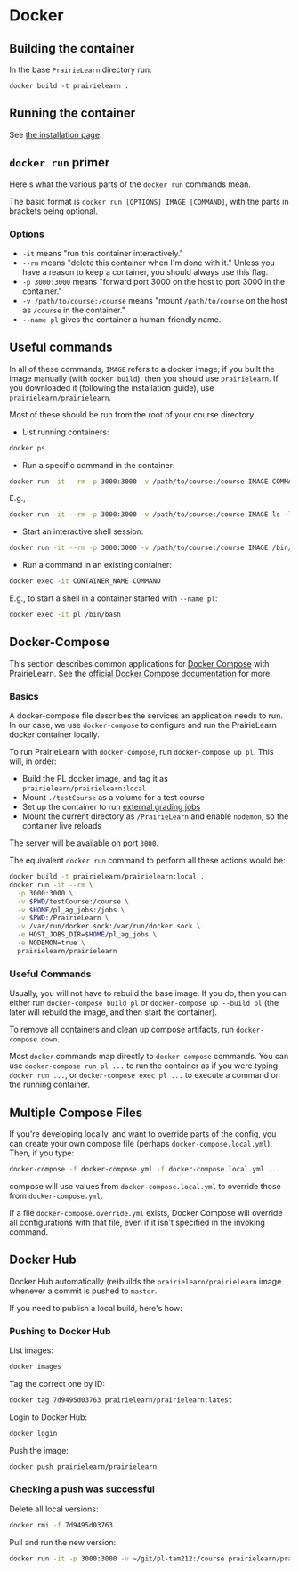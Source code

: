 # Docker

## Building the container

In the base `PrairieLearn` directory run:

    docker build -t prairielearn .

## Running the container

See [the installation page](installing.md).

## `docker run` primer

Here's what the various parts of the `docker run` commands mean.

The basic format is `docker run [OPTIONS] IMAGE [COMMAND]`, with the parts in
brackets being optional.

### Options

- `-it` means "run this container interactively."
- `--rm` means "delete this container when I'm done with it." Unless you have a
  reason to keep a container, you should always use this flag.
- `-p 3000:3000` means "forward port 3000 on the host to port 3000 in the container."
- `-v /path/to/course:/course` means "mount `/path/to/course` on the host as `/course` in the container."
- `--name pl` gives the container a human-friendly name.

## Useful commands

In all of these commands, `IMAGE` refers to a docker image; if you built the
image manually (with `docker build`), then you should use `prairielearn`. If
you downloaded it (following the installation guide), use
`prairielearn/prairielearn`.

Most of these should be run from the root of your course directory.

- List running containers:

```sh
docker ps
```

- Run a specific command in the container:

```sh
docker run -it --rm -p 3000:3000 -v /path/to/course:/course IMAGE COMMAND
```

E.g.,

```sh
docker run -it --rm -p 3000:3000 -v /path/to/course:/course IMAGE ls -lah /course
```

- Start an interactive shell session:

```sh
docker run -it --rm -p 3000:3000 -v /path/to/course:/course IMAGE /bin/bash
```

- Run a command in an existing container:

```sh
docker exec -it CONTAINER_NAME COMMAND
```

E.g., to start a shell in a container started with `--name pl`:

```sh
docker exec -it pl /bin/bash
```

## Docker-Compose

This section describes common applications for [Docker Compose](https://github.com/docker/compose) with PrairieLearn. See the [official Docker Compose documentation](https://docs.docker.com/compose/) for more.

### Basics

A docker-compose file describes the services an application needs to run. In our case, we use `docker-compose` to configure and run the PrairieLearn docker container locally.

To run PrairieLearn with `docker-compose`, run `docker-compose up pl`. This will, in order:

- Build the PL docker image, and tag it as `prairielearn/prairielearn:local`
- Mount `./testCourse` as a volume for a test course
- Set up the container to run [external grading jobs](externalGrading.md)
- Mount the current directory as `/PrairieLearn` and enable `nodemon`, so the container live reloads

The server will be available on port `3000`.

The equivalent `docker run` command to perform all these actions would be:

```sh
docker build -t prairielearn/prairielearn:local .
docker run -it --rm \
  -p 3000:3000 \
  -v $PWD/testCourse:/course \
  -v $HOME/pl_ag_jobs:/jobs \
  -v $PWD:/PrairieLearn \
  -v /var/run/docker.sock:/var/run/docker.sock \
  -e HOST_JOBS_DIR=$HOME/pl_ag_jobs \
  -e NODEMON=true \
  prairielearn/prairielearn
```

### Useful Commands

Usually, you will not have to rebuild the base image. If you do, then you can either run `docker-compose build pl` or `docker-compose up --build pl` (the later will rebuild the image, and then start the container).

To remove all containers and clean up compose artifacts, run `docker-compose down`.

Most `docker` commands map directly to `docker-compose` commands. You can use `docker-compose run pl ...` to run the container as if you were typing `docker run ...`, or `docker-compose exec pl ...` to execute a command on the running container.

## Multiple Compose Files

If you're developing locally, and want to override parts of the config, you can create your own compose file (perhaps `docker-compose.local.yml`). Then, if you type:

```sh
docker-compose -f docker-compose.yml -f docker-compose.local.yml ...
```

compose will use values from `docker-compose.local.yml` to override those from `docker-compose.yml`.

If a file `docker-compose.override.yml` exists, Docker Compose will override all configurations with that file, even if it isn't specified in the invoking command.

## Docker Hub

Docker Hub automatically (re)builds the `prairielearn/prairielearn` image
whenever a commit is pushed to `master`.

If you need to publish a local build, here's how:

### Pushing to Docker Hub

List images:

```sh
docker images
```

Tag the correct one by ID:

```sh
docker tag 7d9495d03763 prairielearn/prairielearn:latest
```

Login to Docker Hub:

```sh
docker login
```

Push the image:

```sh
docker push prairielearn/prairielearn
```

### Checking a push was successful

Delete all local versions:

```sh
docker rmi -f 7d9495d03763
```

Pull and run the new version:

```sh
docker run -it -p 3000:3000 -v ~/git/pl-tam212:/course prairielearn/prairielearn
```
